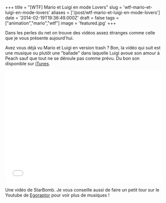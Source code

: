 +++
title = "[WTF] Mario et Luigi en mode Lovers"
slug = 'wtf-mario-et-luigi-en-mode-lovers'
aliases = ['/post/wtf-mario-et-luigi-en-mode-lovers']
date = '2014-02-19T19:36:49.000Z'
draft = false
tags = ["animation","mario","wtf"]
image = 'featured.jpg'
+++

Dans les perles du net on trouve des vidéos assez étranges comme celle que je vous présente aujourd'hui. 

Avez vous déjà vu Mario et Luigi en version trash ? Bon, la vidéo qui suit est une musique ou plutôt une "ballade" dans laquelle Luigi avoue son amour à Peach sauf que tout ne se déroule pas comme prévu. Du bon son disponible sur [iTunes](https://itunes.apple.com/de/artist/starbomb/id780059548).

<iframe width="100%" height="360" src="//www.youtube.com/embed/YcD9-o9tteY" frameborder="0" allowfullscreen=""></iframe>

Une vidéo de StarBomb. Je vous conseille aussi de faire un petit tour sur le Youtube de [Egoraptor](http://www.youtube.com/user/egoraptor?feature=watch) pour voir plus de musiques !
